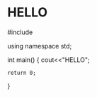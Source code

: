 # HELLO

#include <iostream>

using namespace std;

int main()
{
    cout<<"HELLO";

    return 0;
}
